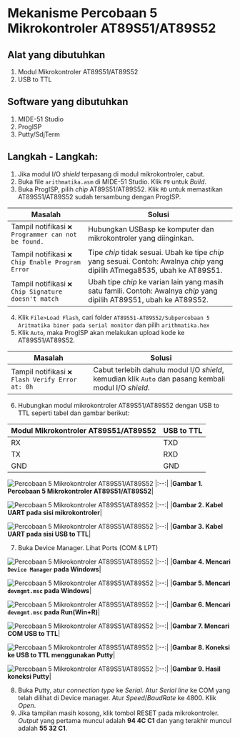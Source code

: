 # Mekanisme Percobaan 5 Mikrokontroler AT89S51/AT89S52
## Alat yang dibutuhkan
1. Modul Mikrokontroler AT89S51/AT89S52
2. USB to TTL

## Software yang dibutuhkan
1. MIDE-51 Studio
2. ProgISP
3. Putty/SdjTerm

## Langkah - Langkah:
1. Jika modul I/O _shield_ terpasang di modul mikrokontroler, cabut.
2. Buka file `arithmatika.asm` di MIDE-51 Studio. Klik `F9` untuk _Build_.
3. Buka ProgISP, pilih _chip_ AT89S51/AT89S52. Klik `RD` untuk memastikan AT89S51/AT89S52 sudah tersambung dengan ProgISP.

|Masalah|Solusi|
|---|---|
|Tampil notifikasi `❌ Programmer can not be found.`|Hubungkan USBasp ke komputer dan mikrokontroler yang diinginkan.|
|Tampil notifikasi `❌ Chip Enable Program Error`|Tipe _chip_ tidak sesuai. Ubah ke tipe _chip_ yang sesuai. Contoh: Awalnya _chip_ yang dipilih ATmega8535, ubah ke AT89S51.|
|Tampil notifikasi `❌ Chip Signature doesn't match`|Ubah tipe _chip_ ke varian lain yang masih satu famili. Contoh: Awalnya _chip_ yang dipilih AT89S51, ubah ke AT89S52.|

4. Klik `File>Load Flash`, cari folder `AT89S51-AT89S52/Subpercobaan 5 Aritmatika biner pada serial monitor` dan pilih `arithmatika.hex`
5. Klik `Auto`, maka ProgISP akan melakukan upload kode ke AT89S51/AT89S52.

|Masalah|Solusi|
|---|---|
|Tampil notifikasi `❌ Flash Verify Error at: 0h`|Cabut terlebih dahulu modul I/O _shield_, kemudian klik `Auto` dan pasang kembali modul I/O _shield_.|

6. Hubungkan modul mikrokontroler AT89S51/AT89S52 dengan USB to TTL seperti tabel dan gambar berikut:

|**Modul Mikrokontroler AT89S51/AT89S52**|**USB to TTL**|
|---|---|
|RX|TXD|
|TX|RXD|
|GND|GND|

![Percobaan 5 Mikrokontroler AT89S51/AT89S52](/assets/images/AT89S51-AT89S52/P5.jpeg)
|:--:|
|**Gambar 1. Percobaan 5 Mikrokontroler AT89S51/AT89S52**|

![Percobaan 5 Mikrokontroler AT89S51/AT89S52](/assets/images/AT89S51-AT89S52/P5-UART-1.png)
|:--:|
|**Gambar 2. Kabel UART pada sisi mikrokontroler**|

![Percobaan 5 Mikrokontroler AT89S51/AT89S52](/assets/images/AT89S51-AT89S52/P5-UART-2.png)
|:--:|
|**Gambar 3. Kabel UART pada sisi USB to TTL**|

7. Buka Device Manager. Lihat Ports (COM & LPT)

![Percobaan 5 Mikrokontroler AT89S51/AT89S52](/assets/images/AT89S51-AT89S52/P5-devmgmt-search-1.png)
|:--:|
|**Gambar 4. Mencari `Device Manager` pada Windows**|

![Percobaan 5 Mikrokontroler AT89S51/AT89S52](/assets/images/AT89S51-AT89S52/P5-devmgmt-search-2.png)
|:--:|
|**Gambar 5. Mencari `devmgmt.msc` pada Windows**|

![Percobaan 5 Mikrokontroler AT89S51/AT89S52](/assets/images/AT89S51-AT89S52/P5-devmgmt-search-3.png)
|:--:|
|**Gambar 6. Mencari `devmgmt.msc` pada Run(Win+R)**|

![Percobaan 5 Mikrokontroler AT89S51/AT89S52](/assets/images/AT89S51-AT89S52/P5-devmgmt-com.png)
|:--:|
|**Gambar 7. Mencari COM USB to TTL**|

![Percobaan 5 Mikrokontroler AT89S51/AT89S52](/assets/images/AT89S51-AT89S52/P5-putty-1.png)
|:--:|
|**Gambar 8. Koneksi ke USB to TTL menggunakan Putty**|

![Percobaan 5 Mikrokontroler AT89S51/AT89S52](/assets/images/AT89S51-AT89S52/P5-putty-2.png)
|:--:|
|**Gambar 9. Hasil koneksi Putty**|

8. Buka Putty, atur _connection type_ ke _Serial_. Atur _Serial line_ ke COM yang telah dilihat di Device manager. Atur _Speed_/_BaudRate_ ke 4800. Klik _Open_.
9. Jika tampilan masih kosong, klik tombol RESET pada mikrokontroler. _Output_ yang pertama muncul adalah **94 4C C1** dan yang terakhir muncul adalah **55 32 C1**.
